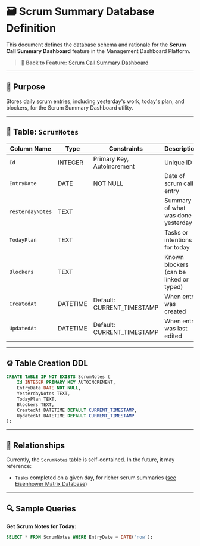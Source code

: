 # 🗃️ Scrum Summary Database Definition

This document defines the database schema and rationale for the **Scrum Call Summary Dashboard** feature in the Management Dashboard Platform.

> 🔗 **Back to Feature:** [Scrum Call Summary Dashboard](feature-scrum-summary.md)

---

## 📄 Purpose

Stores daily scrum entries, including yesterday's work, today's plan, and blockers, for the Scrum Summary Dashboard utility.

---

## 🧱 Table: `ScrumNotes`

| Column Name      | Type     | Constraints                 | Description                             |
| ---------------- | -------- | --------------------------- | --------------------------------------- |
| `Id`             | INTEGER  | Primary Key, AutoIncrement  | Unique ID                               |
| `EntryDate`      | DATE     | NOT NULL                    | Date of scrum call entry                |
| `YesterdayNotes` | TEXT     |                             | Summary of what was done yesterday      |
| `TodayPlan`      | TEXT     |                             | Tasks or intentions for today           |
| `Blockers`       | TEXT     |                             | Known blockers (can be linked or typed) |
| `CreatedAt`      | DATETIME | Default: CURRENT_TIMESTAMP  | When entry was created                  |
| `UpdatedAt`      | DATETIME | Default: CURRENT_TIMESTAMP  | When entry was last edited              |

---

## ⚙️ Table Creation DDL

```sql
CREATE TABLE IF NOT EXISTS ScrumNotes (
    Id INTEGER PRIMARY KEY AUTOINCREMENT,
    EntryDate DATE NOT NULL,
    YesterdayNotes TEXT,
    TodayPlan TEXT,
    Blockers TEXT,
    CreatedAt DATETIME DEFAULT CURRENT_TIMESTAMP,
    UpdatedAt DATETIME DEFAULT CURRENT_TIMESTAMP
);
```

---

## 🔁 Relationships

Currently, the `ScrumNotes` table is self-contained. In the future, it may reference:
- `Tasks` completed on a given day, for richer scrum summaries ([see Eisenhower Matrix Database](feature-eisenhower-matrix-database.md))

---

## 🔍 Sample Queries

**Get Scrum Notes for Today:**

```sql
SELECT * FROM ScrumNotes WHERE EntryDate = DATE('now');
```
